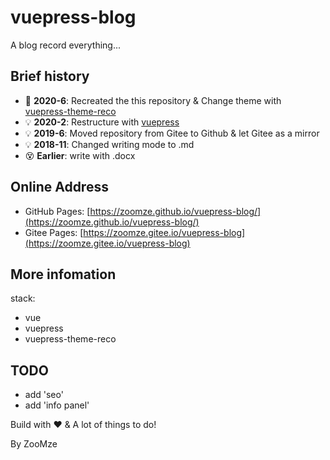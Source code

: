 # vuepress-blog

A blog record everything...

## Brief history

* :tada: **2020-6**: Recreated the this repository & Change theme with [vuepress-theme-reco](https://vuepress-theme-reco.recoluan.com/)
* :bulb: **2020-2**: Restructure with [vuepress](https://www.vuepress.cn/)
* :bulb: **2019-6**: Moved repository from Gitee to Github & let Gitee as a mirror
* :bulb: **2018-11**: Changed writing mode to .md
* :dizzy_face: **Earlier**: write with .docx

## Online Address

* GitHub Pages: [https://zoomze.github.io/vuepress-blog/](https://zoomze.github.io/vuepress-blog/)
* Gitee Pages: [https://zoomze.gitee.io/vuepress-blog](https://zoomze.gitee.io/vuepress-blog)
  
## More infomation

stack:

* vue
* vuepress
* vuepress-theme-reco

## TODO

* add 'seo'
* add 'info panel'

Build with :heart: & A lot of things to do!

By ZooMze
